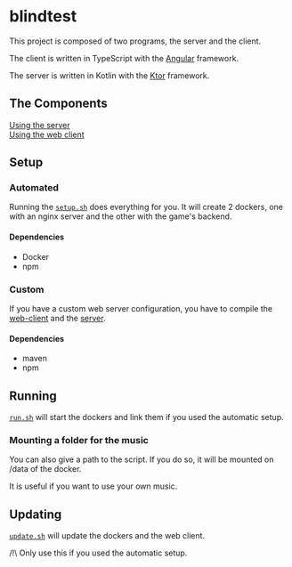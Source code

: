 # blindtest

This project is composed of two programs, the server and the client.

The client is written in TypeScript with the [Angular](https://angular.io)
framework.

The server is written in Kotlin with the [Ktor](https://ktor.io) framework.

## The Components

[Using the server](server/README.md)\
[Using the web client](web-client/README.md)

## Setup

### Automated

Running the [`setup.sh`](setup.sh) does everything for you.
It will create 2 dockers, one with an nginx server and the other
with the game's backend.

#### Dependencies

- Docker
- npm

### Custom

If you have a custom web server configuration, you have to compile
the [web-client](web-client/README.md) and the [server](server/README.md).

#### Dependencies

- maven
- npm

## Running

[`run.sh`](run.sh) will start the dockers and link them if you used
the automatic setup.

### Mounting a folder for the music

You can also give a path to the script. If you do so, it will be mounted on
/data of the docker.

It is useful if you want to use your own music.

## Updating

[`update.sh`](update.sh) will update the dockers and the web client.

/!\ Only use this if you used the automatic setup.
